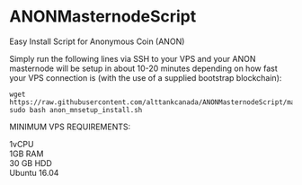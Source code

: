 # ANONMasternodeScript
Easy Install Script for Anonymous Coin (ANON)


Simply run the following lines via SSH to your VPS and your ANON masternode will be setup in about 10-20 minutes depending on how fast your VPS connection is (with the use of a supplied bootstrap blockchain):

```
wget https://raw.githubusercontent.com/alttankcanada/ANONMasternodeScript/master/anon_mnsetup_install.sh
sudo bash anon_mnsetup_install.sh
```

MINIMUM VPS REQUIREMENTS:

1vCPU  
1GB RAM  
30 GB HDD  
Ubuntu 16.04
